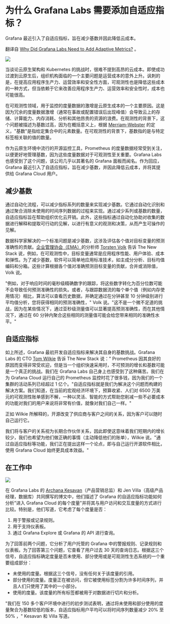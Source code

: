 # 为什么 Grafana Labs 需要添加自适应指标？

Grafana 最近引入了自适应指标，旨在减少基数并因此降低云成本。

翻译自 [Why Did Grafana Labs Need to Add Adaptive Metrics?](https://thenewstack.io/why-did-grafana-labs-need-to-add-adaptive-metrics/) 。

![](https://cdn.thenewstack.io/media/2023/06/a05068e3-luke-chesser-jkutrj4vk00-unsplash-e1688148529390-1024x683.jpg)

当谈论云原生架构和 Kubernetes 的挑战时，很难不提到高昂的云成本。即使成功过渡到云原生后，组织机构面临的一个主要问题是运营成本的意外上升。讽刺的是，在提高应用程序生产力、运营效率和安全性方面，可观测性也是降低这些成本的一种方式，但当依赖于它来改善应用程序生产力、运营效率和安全性时，成本也可能很高。

在可观测性领域，用于监控的度量数据的激增是云原生成本的一个主要原因。这是因为冗余的度量数据激增（通常在事故或配置错误后出现峰值）会导致云上的存储、计算能力、内存消耗、分析和其他昂贵的资源的浪费。在观测性的背景下，这个问题被描述为基数过高，因为在概括意义上，根据 [Merriam-Webster](https://www.merriam-webster.com/dictionary/cardinality) 的定义，"基数"是指给定集合中的元素数量。在可观测性的背景下，基数指的是与特定标签相关联的值的数量。

作为云原生环境中流行的开源监控工具，Prometheus 的度量数据经常受到关注，以便更好地管理基数，因为这些度量数据对于可观测性至关重要。Grafana Labs 也感受到了这个问题，该公司几乎以其著名的 Grafana 面板而闻名。作为回应，Grafana 最近引入了自适应指标，旨在减少基数，并因此降低云成本，并将其提供给 Grafana Cloud 用户。

## 减少基数

通过自动化流程，可以减少指标系列的数量来实现减少基数。它通过自动化识别和通过聚合消除未使用的时间序列数据的过程来实现。通过减少系列或基数的数量，自适应指标旨在帮助组织优化云开销。此外，这些指标通过自动化协助对收集的数据进行解释和提取可行动的见解，以进行有意义的观测和决策，从而产生可操作的见解。

数据科学家解决的一个标准问题是减少基数，这涉及评估各个值对目标变量的预测准确性的贡献。[企业管理协会（EMA）](https://www.enterprisemanagement.com/)的分析师 [Torsten Volk](https://www.linkedin.com/in/torstenvolk) 告诉 The New Stack 说，例如，在可观测性中，目标变量通常是应用程序性能、用户体验、成本和弹性。为了减少基数，软件可以简单地应用标准技术，如主成分分析、目标均值编码和分箱。这些计算根据各个值对准确预测目标变量的贡献，合并或消除值， Volk 说。

"例如，对于响应时间的毫秒级精确数字的跟踪，将这些数字转化为百分位数可能不会导致任何预测准确性的损失。或者，与跟踪数据流的每个单个值（例如内存使用情况）相比，算法可以查看历史数据，并确定通过在分钟甚至 10 分钟级别进行平均值分析，您将获得相同的预测准确性，" Volk 说。"这不是一个微不足道的挑战，因为在某些情况下，通过亚秒级测量值可以显著提高预测准确性，而在其他情况下，通过在 60 分钟内聚合这些相同的测量值可能会给您带来相同的准确性水平。"

## 自适应指标

如上所述，Grafana 最初开发自适应指标来解决其自身的基数挑战。Grafana Labs 的 CTO [Tom Wilkie](https://uk.linkedin.com/in/tomwilkie) 告诉 The New Stack 说：" Prometheus 因其良好的原因而变得非常受欢迎，但是当一个组织快速采用时，不可预测的增长和基数可能是一个真正的挑战。我们在 Grafana Labs 自己身上也感受到了这种痛苦。我们在为 Grafana Cloud 运行自己的 Prometheus 监控时花了很多钱，因为我们的一个集群的活动系列已经超过 1 亿个。"自适应指标就是我们为解决这个问题而构建的解决方案。我们知道，在当前的宏观经济环境下，预算收紧、人们对 6500 万美元的可观测性账单感到不解，一种以灵活、智能的方式帮助您削减一些不必要成本的功能对我们的用户来说将非常有价值，就像对我们自己一样。"

正如 Wilkie 所解释的，开源改变了供应商与客户之间的关系，因为客户可以随时自己运行它。

我们将与客户的关系视为长期合作伙伴关系，因此即使这意味着我们短期内的增长较少，我们也希望为他们做正确的事情（主动降低他们的账单），Wilkie 说。"通过自适应指标等功能，我们正在提出这样一个论点，即与自己运行开源软件相比，使用 Grafana Cloud 始终更具成本效益。"

## 在工作中

![](https://cdn.thenewstack.io/media/2023/06/b26c7f9f-adaptive-metrics-customer-savings-1024x490.png)

在 Grafana Labs 的 [Archana Kesavan](https://www.linkedin.com/in/archanak7/)（产品营销总监）和 Jen Villa（高级产品经理，数据库）共同撰写的博文中，他们描述了 Grafana 的自适应指标功能如何分析"进入 Grafana Cloud 的每个度量"并将其与用户访问和交互度量的方式进行比较。特别是，他们写道，它考虑了每个度量是否：

1. 用于警报或记录规则。
2. 用于支持仪表板。
3. 通过 Grafana Explore 或 Grafana 的 API 进行查询。

为了回答前两个问题，它分析了用户托管的 Grafana 中的警报规则、记录规则和仪表板。为了回答第三个问题，它查看了用户过去 30 天的查询日志。根据这三个信号，自适应指标确定度量是否未使用、部分使用或是可观测性生态系统的一个重要组成部分：

* 未使用的度量。根据这三个信号，没有任何关于该度量的引用。
* 部分使用的度量。度量正在被访问，但它被使用标签分割为许多时间序列，并且人们只使用了其中的一小部分。
* 使用的度量。该度量的所有标签都被用于对数据进行切片和分析。

"我们在 150 多个客户环境中进行的初步测试表明，通过将未使用和部分使用的度量聚合为基数较低的版本，自适应指标用户平均可以将时间序列数量减少 20% 至 50% ，" Kesavan 和 Villa 写道。